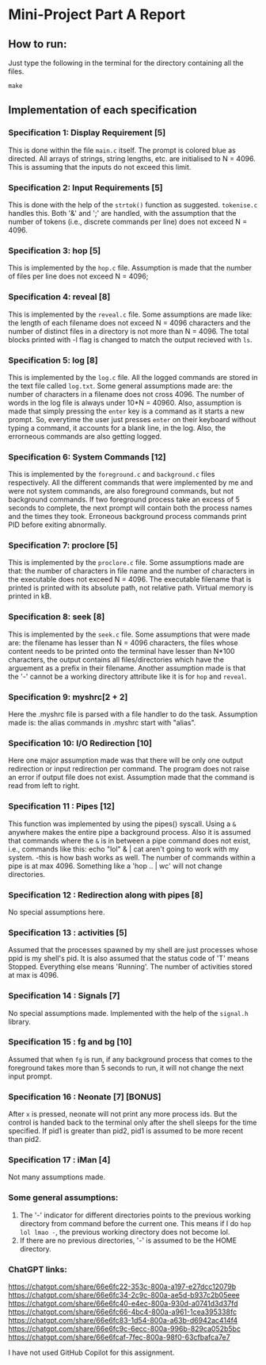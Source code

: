 # Mini-Project Part A Report

## How to run:

Just type the following in the terminal for the directory containing all the files.

```
make
```

## Implementation of each specification

### Specification 1: Display Requirement [5]

This is done within the file `main.c` itself. The prompt is colored blue as directed. All arrays of strings, string lengths, etc. are initialised to N = 4096. This is assuming that the inputs do not exceed this limit.

### Specification 2: Input Requirements [5]

This is done with the help of the `strtok()` function as suggested. `tokenise.c` handles this. Both '&' and ';' are handled, with the assumption that the number of tokens (i.e., discrete commands per line) does not exceed N = 4096.

### Specification 3: hop [5]

This is implemented by the `hop.c` file. Assumption is made that the number of files per line does not exceed N = 4096;

### Specification 4: reveal [8]

This is implemented by the `reveal.c` file. Some assumptions are made like: the length of each filename does not exceed N = 4096 characters and the number of distinct files in a directory is not more than N = 4096. The total blocks printed with -l flag is changed to match the output recieved with `ls`.

### Specification 5: log [8]

This is implemented by the `log.c` file. All the logged commands are stored in the text file called `log.txt`. Some general assumptions made are: the number of characters in a filename does not cross 4096. The number of words in the log file is always under 10*N = 40960. Also, assumption is made that simply pressing the `enter` key is a command as it starts a new prompt. So, everytime the user just presses `enter` on their keyboard without typing a command, it accounts for a blank line, in the log. Also, the errorneous commands are also getting logged.

### Specification 6: System Commands [12]

This is implemented by the `foreground.c` and `background.c` files respectively. All the different commands that were implemented by me and were not system commands, are also foreground commands, but not background commands. If two foreground process take an excess of 5 seconds to complete, the next prompt will contain both the process names and the times they took. Erroneous background process commands print PID before exiting abnormally.

### Specification 7: proclore [5]
This is implemented by the `proclore.c` file. Some assumptions made are that: the number of characters in file name and the number of characters in the executable does not exceed N = 4096. The executable filename that is printed is printed with its absolute path, not relative path. Virtual memory is printed in kB.

### Specification 8: seek [8]
This is implemented by the `seek.c` file. Some assumptions that were made are: the filename has lesser than N = 4096 characters, the files whose content needs to be printed onto the terminal have lesser than N*100 characters, the output contains all files/directories which have the arguement as a prefix in their filename. Another assumption made is that the '-' cannot be a working directory attribute like it is for `hop` and `reveal`.

### Specification 9: myshrc[2 + 2]
Here the .myshrc file is parsed with a file handler to do the task. Assumption made is: the alias commands in .myshrc start with "alias".

### Specification 10: I/O Redirection [10]
Here one major assumption made was that there will be only one output redirection or input redirection per command. The program does not raise an error if output file does not exist. Assumption made that the command is read from left to right.

### Specification 11 : Pipes [12]
This function was implemented by using the pipes() syscall. Using a `&` anywhere makes the entire pipe a background process. Also it is assumed that commands where the `&` is in between a pipe command does not exist, i.e., commands like this: echo "lol" & | cat aren't going to work with my system. -this is how bash works as well. The number of commands within a pipe is at max 4096. Something like a 'hop .. | wc' will not change directories.

### Specification 12 : Redirection along with pipes [8]
No special assumptions here.

### Specification 13 : activities [5]
Assumed that the processes spawned by my shell are just processes whose ppid is my shell's pid. It is also assumed that the status code of 'T' means Stopped. Everything else means 'Running'. The number of activities stored at max is 4096.

### Specification 14 : Signals [7]
No special assumptions made. Implemented with the help of the `signal.h` library.

### Specification 15 : fg and bg [10]
Assumed that when `fg` is run, if any background process that comes to the foreground takes more than 5 seconds to run, it will not change the next input prompt.

### Specification 16 : Neonate [7] [BONUS]
After `x` is pressed, neonate will not print any more process ids. But the control is handed back to the terminal only after the shell sleeps for the time specified. If pid1 is greater than pid2, pid1 is assumed to be more recent than pid2.

### Specification 17 : iMan [4]
Not many assumptions made.

### Some general assumptions:
1. The '-' indicator for different directories points to the previous working directory from command before the current one. This means if I do `hop lol lmao -`, the previous working directory does not become lol.
2. If there are no previous directories, '-' is assumed to be the HOME directory.

### ChatGPT links:
https://chatgpt.com/share/66e6fc22-353c-800a-a197-e27dcc12079b
https://chatgpt.com/share/66e6fc34-2c9c-800a-ae5d-b937c2b05eee
https://chatgpt.com/share/66e6fc40-e4ec-800a-930d-a0741d3d37fd
https://chatgpt.com/share/66e6fc66-4bc4-800a-a961-1cea395338fc
https://chatgpt.com/share/66e6fc83-1d54-800a-a63b-d6942ac414f4
https://chatgpt.com/share/66e6fc9c-6ecc-800a-996b-829ca052b5bc
https://chatgpt.com/share/66e6fcaf-7fec-800a-98f0-63cfbafca7e7

I have not used GitHub Copilot for this assignment.